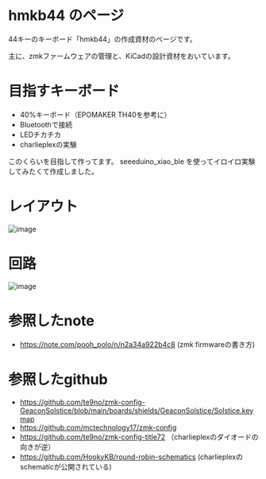 # hmkb44 のページ

44キーのキーボード「hmkb44」の作成資材のページです。

主に、zmkファームウェアの管理と、KiCadの設計資材をおいています。

# 目指すキーボード
* 40%キーボード（EPOMAKER TH40を参考に）
* Bluetoothで接続
* LEDチカチカ
* charlieplexの実験

このくらいを目指して作ってます。
seeeduino_xiao_ble を使ってイロイロ実験してみたくて作成しました。
# レイアウト
![image](https://github.com/user-attachments/assets/eb86fd2e-88db-4f7e-a59b-884f75020a4a)

# 回路
![image](https://github.com/user-attachments/assets/27edb557-1e68-4188-a6b6-7f6a72c5f3db)


# 参照したnote
* https://note.com/pooh_polo/n/n2a34a922b4c8 (zmk firmwareの書き方)

# 参照したgithub
* https://github.com/te9no/zmk-config-GeaconSolstice/blob/main/boards/shields/GeaconSolstice/Solstice.keymap
* https://github.com/mctechnology17/zmk-config
* https://github.com/te9no/zmk-config-title72 （charlieplexのダイオードの向きが逆）
* https://github.com/HookyKB/round-robin-schematics (charlieplexのschematicが公開されている)
